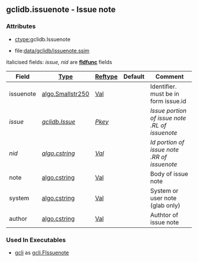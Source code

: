 ## gclidb.issuenote - Issue note


### Attributes
<a href="#attributes"></a>
<!-- dev.mdmark  mdmark:MDSECTION  state:BEG_AUTO  param:Attributes -->
* [ctype:](/txt/ssimdb/dmmeta/ctype.md)gclidb.Issuenote

* file:[data/gclidb/issuenote.ssim](/data/gclidb/issuenote.ssim)

italicised fields: *issue, nid* are [**fldfunc**](/txt/ssim.md#fldfunc) fields

|Field|[Type](/txt/ssimdb/dmmeta/ctype.md)|[Reftype](/txt/ssimdb/dmmeta/reftype.md)|Default|Comment|
|---|---|---|---|---|
|issuenote|[algo.Smallstr250](/txt/protocol/algo/README.md#algo-smallstr250)|[Val](/txt/exe/amc/reftypes.md#val)||Identifier. must be in form issue.id|
|*issue*|*[gclidb.Issue](/txt/ssimdb/gclidb/issue.md)*|*[Pkey](/txt/exe/amc/reftypes.md#pkey)*||*Issue portion of issue note<br>.RL of issuenote*|
|*nid*|*[algo.cstring](/txt/protocol/algo/cstring.md)*|*[Val](/txt/exe/amc/reftypes.md#val)*||*Id portion of issue note<br>.RR of issuenote*|
|note|[algo.cstring](/txt/protocol/algo/cstring.md)|[Val](/txt/exe/amc/reftypes.md#val)||Body of issue note|
|system|[algo.cstring](/txt/protocol/algo/cstring.md)|[Val](/txt/exe/amc/reftypes.md#val)||System or user note (glab only)|
|author|[algo.cstring](/txt/protocol/algo/cstring.md)|[Val](/txt/exe/amc/reftypes.md#val)||Authtor of issue note|

<!-- dev.mdmark  mdmark:MDSECTION  state:END_AUTO  param:Attributes -->

### Used In Executables
<a href="#used-in-executables"></a>
<!-- dev.mdmark  mdmark:MDSECTION  state:BEG_AUTO  param:ImdbUses -->

* [gcli](/txt/exe/gcli/internals.md) as [gcli.FIssuenote](/txt/exe/gcli/internals.md#gcli-fissuenote)

<!-- dev.mdmark  mdmark:MDSECTION  state:END_AUTO  param:ImdbUses -->

